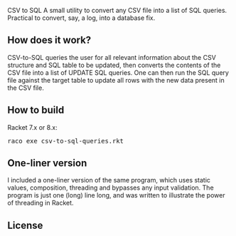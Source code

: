 CSV to SQL
  A small utility to convert any CSV file into a list of SQL queries. Practical to convert, say, a log, into a database fix.

## How does it work?

CSV-to-SQL queries the user for all relevant information about the CSV structure and SQL table to be updated, then converts the contents of the CSV file into a list of UPDATE SQL queries. One can then run the SQL query file against the target table to update all rows with the new data present in the CSV file.

## How to build

Racket 7.x or 8.x:
<pre>
raco exe csv-to-sql-queries.rkt
</pre>

## One-liner version

I included a one-liner version of the same program, which uses static values, composition, threading and bypasses any input validation. The program is just one (long) line long, and was written to illustrate the power of threading in Racket.

## License
